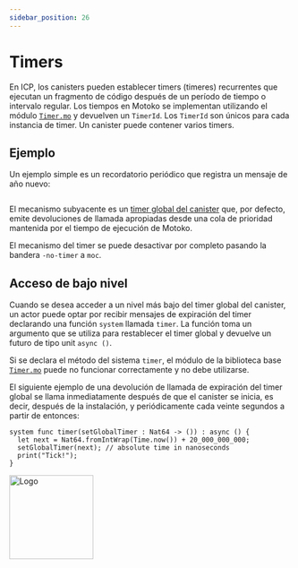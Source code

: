```yaml
---
sidebar_position: 26
---
```


# Timers

En ICP, los canisters pueden establecer timers (timeres) recurrentes que
ejecutan un fragmento de código después de un período de tiempo o intervalo
regular. Los tiempos en Motoko se implementan utilizando el módulo
[`Timer.mo`](../base/Timer.md) y devuelven un `TimerId`. Los `TimerId` son
únicos para cada instancia de timer. Un canister puede contener varios timers.

## Ejemplo

Un ejemplo simple es un recordatorio periódico que registra un mensaje de año
nuevo:

```motoko no-repl file=../examples/Reminder.mo

```

El mecanismo subyacente es un
[timer global del canister](https://internetcomputer.org/docs/current/references/ic-interface-spec#timer)
que, por defecto, emite devoluciones de llamada apropiadas desde una cola de
prioridad mantenida por el tiempo de ejecución de Motoko.

El mecanismo del timer se puede desactivar por completo pasando la bandera
`-no-timer` a `moc`.

## Acceso de bajo nivel

Cuando se desea acceder a un nivel más bajo del timer global del canister, un
actor puede optar por recibir mensajes de expiración del timer declarando una
función `system` llamada `timer`. La función toma un argumento que se utiliza
para restablecer el timer global y devuelve un futuro de tipo unit `async ()`.

Si se declara el método del sistema `timer`, el módulo de la biblioteca base
[`Timer.mo`](../base/Timer.md) puede no funcionar correctamente y no debe
utilizarse.

El siguiente ejemplo de una devolución de llamada de expiración del timer global
se llama inmediatamente después de que el canister se inicia, es decir, después
de la instalación, y periódicamente cada veinte segundos a partir de entonces:

```motoko no-repl
system func timer(setGlobalTimer : Nat64 -> ()) : async () {
  let next = Nat64.fromIntWrap(Time.now()) + 20_000_000_000;
  setGlobalTimer(next); // absolute time in nanoseconds
  print("Tick!");
}
```

<img src="https://github.com/user-attachments/assets/844ca364-4d71-42b3-aaec-4a6c3509ee2e" alt="Logo" width="150" height="150" />
